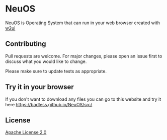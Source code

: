 # NeuOS

NeuOS is Operating System that can run in your web browser created with [w2ui](https://w2ui.com/web/) 

## Contributing
Pull requests are welcome. For major changes, please open an issue first to discuss what you would like to change.

Please make sure to update tests as appropriate.

## Try it in your browser
If you don't want to download any files you can go to this website and try it here
https://badless.github.io/NeuOS/src/

## License
[Apache License 2.0](https://github.com/Badless/NeuOS/blob/main/LICENSE)
